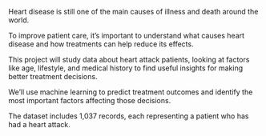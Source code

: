 Heart disease is still one of the main causes of illness and death around the world.  

To improve patient care, it’s important to understand what causes heart disease and how treatments can help reduce its effects.  

This project will study data about heart attack patients, looking at factors like age, lifestyle, and medical history to find useful insights for making better treatment decisions.  

We’ll use machine learning to predict treatment outcomes and identify the most important factors affecting those decisions.  

The dataset includes 1,037 records, each representing a patient who has had a heart attack.
